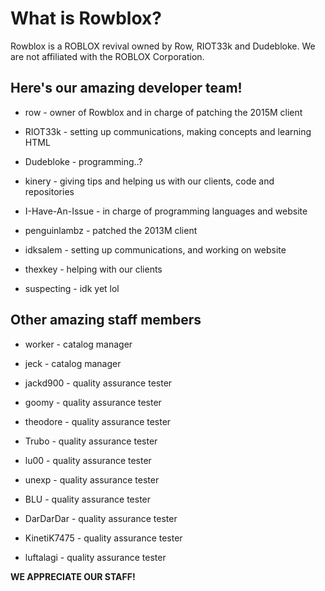 # What is Rowblox?
Rowblox is a ROBLOX revival owned by Row, RIOT33k and Dudebloke. We are not affiliated with the ROBLOX Corporation. 

## Here's our amazing developer team!

- row - owner of Rowblox and in charge of patching the 2015M client

- RIOT33k - setting up communications, making concepts and learning HTML

- Dudebloke - programming..?

- kinery - giving tips and helping us with our clients, code and repositories

- I-Have-An-Issue - in charge of programming languages and website

- penguinlambz - patched the 2013M client

- idksalem - setting up communications, and working on website

- thexkey - helping with our clients

- suspecting - idk yet lol

## Other amazing staff members

- worker - catalog manager

- jeck - catalog manager

- jackd900 - quality assurance tester

- goomy - quality assurance tester

- theodore - quality assurance tester

- Trubo - quality assurance tester

- lu00 - quality assurance tester

- unexp - quality assurance tester

- BLU - quality assurance tester

- DarDarDar - quality assurance tester

- KinetiK7475 - quality assurance tester

- luftalagi - quality assurance tester

**WE APPRECIATE OUR STAFF!**
